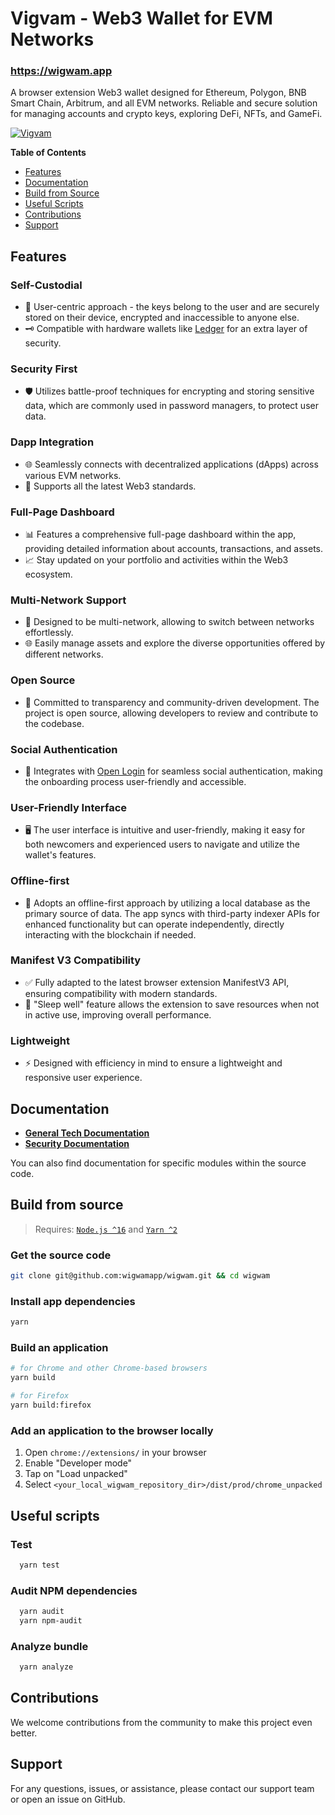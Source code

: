 # Vigvam - Web3 Wallet for EVM Networks

### https://wigwam.app

A browser extension Web3 wallet designed for Ethereum, Polygon, BNB Smart Chain, Arbitrum, and all EVM networks. Reliable and secure solution for managing accounts and crypto keys, exploring DeFi, NFTs, and GameFi.

[![Vigvam](https://github.com/wigwamapp/wigwam/assets/11996139/3c6729ae-7ca9-413d-bd63-10ccc9a4dc09)](https://wigwam.app/)

**Table of Contents**

- [Features](#features)
- [Documentation](#documentation)
- [Build from Source](#build-from-source)
- [Useful Scripts](#useful-scripts)
- [Contributions](#contributions)
- [Support](#support)

## Features

### Self-Custodial

- 🤲 User-centric approach - the keys belong to the user and are securely stored on their device, encrypted and inaccessible to anyone else.
- 🗝 Compatible with hardware wallets like [Ledger](https://www.ledger.com/) for an extra layer of security.

### Security First

- 🛡 Utilizes battle-proof techniques for encrypting and storing sensitive data, which are commonly used in password managers, to protect user data.

### Dapp Integration

- 🌐 Seamlessly connects with decentralized applications (dApps) across various EVM networks.
- 💼 Supports all the latest Web3 standards.

### Full-Page Dashboard

- 📊 Features a comprehensive full-page dashboard within the app, providing detailed information about accounts, transactions, and assets.
- 📈 Stay updated on your portfolio and activities within the Web3 ecosystem.

### Multi-Network Support

- 🔗 Designed to be multi-network, allowing to switch between networks effortlessly.
- 🌐 Easily manage assets and explore the diverse opportunities offered by different networks.

### Open Source

- 📖 Committed to transparency and community-driven development. The project is open source, allowing developers to review and contribute to the codebase.

### Social Authentication

- 👥 Integrates with [Open Login](https://openlogin.com/) for seamless social authentication, making the onboarding process user-friendly and accessible.

### User-Friendly Interface

- 🖥️ The user interface is intuitive and user-friendly, making it easy for both newcomers and experienced users to navigate and utilize the wallet's features.

### Offline-first

- 🔌 Adopts an offline-first approach by utilizing a local database as the primary source of data. The app syncs with third-party indexer APIs for enhanced functionality but can operate independently, directly interacting with the blockchain if needed.

### Manifest V3 Compatibility

- ✅ Fully adapted to the latest browser extension ManifestV3 API, ensuring compatibility with modern standards.
- 🌙 "Sleep well" feature allows the extension to save resources when not in active use, improving overall performance.

### Lightweight

- ⚡️ Designed with efficiency in mind to ensure a lightweight and responsive user experience.

## Documentation

- [**General Tech Documentation**](docs/README.md)
- [**Security Documentation**](docs/SECURITY.md)

You can also find documentation for specific modules within the source code.

## Build from source

> Requires: [`Node.js ^16`](https://nodejs.org) and [`Yarn ^2`](https://yarnpkg.com)

### Get the source code

```bash
git clone git@github.com:wigwamapp/wigwam.git && cd wigwam
```

### Install app dependencies

```bash
yarn
```

### Build an application

```bash
# for Chrome and other Chrome-based browsers
yarn build

# for Firefox
yarn build:firefox
```

### Add an application to the browser locally

1. Open `chrome://extensions/` in your browser
2. Enable "Developer mode"
3. Tap on "Load unpacked"
4. Select `<your_local_wigwam_repository_dir>/dist/prod/chrome_unpacked`

## Useful scripts

### Test

```bash
  yarn test
```

### Audit NPM dependencies

```bash
  yarn audit
  yarn npm-audit
```

### Analyze bundle

```bash
  yarn analyze
```

## Contributions

We welcome contributions from the community to make this project even better.

## Support

For any questions, issues, or assistance, please contact our support team or open an issue on GitHub.
